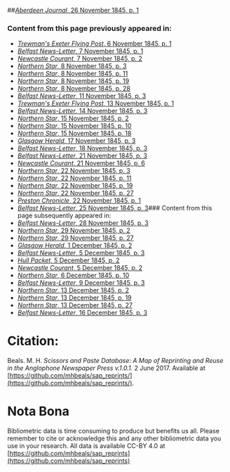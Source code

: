 ##[*Aberdeen Journal*, 26 November 1845, p. 1](https://mhbeals.github.io/sap_html/Aberdeen-Journal/Aberdeen-Journal-26-November-1845-p-1)

### Content from this page previously appeared in:
+ [*Trewman's Exeter Flying Post*, 6 November 1845, p. 1](https://mhbeals.github.io/sap_html/Trewman's-Exeter-Flying-Post/Trewman's-Exeter-Flying-Post-6-November-1845-p-1)
+ [*Belfast News-Letter*, 7 November 1845, p. 1](https://mhbeals.github.io/sap_html/Belfast-News-Letter/Belfast-News-Letter-7-November-1845-p-1)
+ [*Newcastle Courant*, 7 November 1845, p. 2](https://mhbeals.github.io/sap_html/Newcastle-Courant/Newcastle-Courant-7-November-1845-p-2)
+ [*Northern Star*, 8 November 1845, p. 3](https://mhbeals.github.io/sap_html/Northern-Star/Northern-Star-8-November-1845-p-3)
+ [*Northern Star*, 8 November 1845, p. 11](https://mhbeals.github.io/sap_html/Northern-Star/Northern-Star-8-November-1845-p-11)
+ [*Northern Star*, 8 November 1845, p. 19](https://mhbeals.github.io/sap_html/Northern-Star/Northern-Star-8-November-1845-p-19)
+ [*Northern Star*, 8 November 1845, p. 28](https://mhbeals.github.io/sap_html/Northern-Star/Northern-Star-8-November-1845-p-28)
+ [*Belfast News-Letter*, 11 November 1845, p. 3](https://mhbeals.github.io/sap_html/Belfast-News-Letter/Belfast-News-Letter-11-November-1845-p-3)
+ [*Trewman's Exeter Flying Post*, 13 November 1845, p. 1](https://mhbeals.github.io/sap_html/Trewman's-Exeter-Flying-Post/Trewman's-Exeter-Flying-Post-13-November-1845-p-1)
+ [*Belfast News-Letter*, 14 November 1845, p. 3](https://mhbeals.github.io/sap_html/Belfast-News-Letter/Belfast-News-Letter-14-November-1845-p-3)
+ [*Northern Star*, 15 November 1845, p. 2](https://mhbeals.github.io/sap_html/Northern-Star/Northern-Star-15-November-1845-p-2)
+ [*Northern Star*, 15 November 1845, p. 10](https://mhbeals.github.io/sap_html/Northern-Star/Northern-Star-15-November-1845-p-10)
+ [*Northern Star*, 15 November 1845, p. 18](https://mhbeals.github.io/sap_html/Northern-Star/Northern-Star-15-November-1845-p-18)
+ [*Glasgow Herald*, 17 November 1845, p. 3](https://mhbeals.github.io/sap_html/Glasgow-Herald/Glasgow-Herald-17-November-1845-p-3)
+ [*Belfast News-Letter*, 18 November 1845, p. 3](https://mhbeals.github.io/sap_html/Belfast-News-Letter/Belfast-News-Letter-18-November-1845-p-3)
+ [*Belfast News-Letter*, 21 November 1845, p. 3](https://mhbeals.github.io/sap_html/Belfast-News-Letter/Belfast-News-Letter-21-November-1845-p-3)
+ [*Newcastle Courant*, 21 November 1845, p. 6](https://mhbeals.github.io/sap_html/Newcastle-Courant/Newcastle-Courant-21-November-1845-p-6)
+ [*Northern Star*, 22 November 1845, p. 3](https://mhbeals.github.io/sap_html/Northern-Star/Northern-Star-22-November-1845-p-3)
+ [*Northern Star*, 22 November 1845, p. 11](https://mhbeals.github.io/sap_html/Northern-Star/Northern-Star-22-November-1845-p-11)
+ [*Northern Star*, 22 November 1845, p. 19](https://mhbeals.github.io/sap_html/Northern-Star/Northern-Star-22-November-1845-p-19)
+ [*Northern Star*, 22 November 1845, p. 27](https://mhbeals.github.io/sap_html/Northern-Star/Northern-Star-22-November-1845-p-27)
+ [*Preston Chronicle*, 22 November 1845, p. 1](https://mhbeals.github.io/sap_html/Preston-Chronicle/Preston-Chronicle-22-November-1845-p-1)
+ [*Belfast News-Letter*, 25 November 1845, p. 3](https://mhbeals.github.io/sap_html/Belfast-News-Letter/Belfast-News-Letter-25-November-1845-p-3)### Content from this page subsequently appeared in:
+ [*Belfast News-Letter*, 28 November 1845, p. 3](https://mhbeals.github.io/sap_html/Belfast-News-Letter/Belfast-News-Letter-28-November-1845-p-3)
+ [*Northern Star*, 29 November 1845, p. 2](https://mhbeals.github.io/sap_html/Northern-Star/Northern-Star-29-November-1845-p-2)
+ [*Northern Star*, 29 November 1845, p. 27](https://mhbeals.github.io/sap_html/Northern-Star/Northern-Star-29-November-1845-p-27)
+ [*Glasgow Herald*, 1 December 1845, p. 2](https://mhbeals.github.io/sap_html/Glasgow-Herald/Glasgow-Herald-1-December-1845-p-2)
+ [*Belfast News-Letter*, 5 December 1845, p. 3](https://mhbeals.github.io/sap_html/Belfast-News-Letter/Belfast-News-Letter-5-December-1845-p-3)
+ [*Hull Packet*, 5 December 1845, p. 2](https://mhbeals.github.io/sap_html/Hull-Packet/Hull-Packet-5-December-1845-p-2)
+ [*Newcastle Courant*, 5 December 1845, p. 2](https://mhbeals.github.io/sap_html/Newcastle-Courant/Newcastle-Courant-5-December-1845-p-2)
+ [*Northern Star*, 6 December 1845, p. 10](https://mhbeals.github.io/sap_html/Northern-Star/Northern-Star-6-December-1845-p-10)
+ [*Belfast News-Letter*, 9 December 1845, p. 3](https://mhbeals.github.io/sap_html/Belfast-News-Letter/Belfast-News-Letter-9-December-1845-p-3)
+ [*Northern Star*, 13 December 1845, p. 2](https://mhbeals.github.io/sap_html/Northern-Star/Northern-Star-13-December-1845-p-2)
+ [*Northern Star*, 13 December 1845, p. 19](https://mhbeals.github.io/sap_html/Northern-Star/Northern-Star-13-December-1845-p-19)
+ [*Northern Star*, 13 December 1845, p. 27](https://mhbeals.github.io/sap_html/Northern-Star/Northern-Star-13-December-1845-p-27)
+ [*Belfast News-Letter*, 16 December 1845, p. 3](https://mhbeals.github.io/sap_html/Belfast-News-Letter/Belfast-News-Letter-16-December-1845-p-3)
                    
# Citation: 

Beals. M. H. *Scissors and Paste Database: A Map of Reprinting and Reuse in the Anglophone Newspaper Press v.1.0.1.* 2 June 2017. Available at [https://github.com/mhbeals/sap_reprints/](https://github.com/mhbeals/sap_reprints/). 
                    
# Nota Bona

Bibliometric data is time consuming to produce but benefits us all. Please remember to cite or acknowledge this and any other bibliometric data you use in your research. All data is available CC-BY 4.0 at [https://github.com/mhbeals/sap_reprints](https://github.com/mhbeals/sap_reprints)